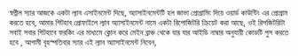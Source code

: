 স্বপ্নীল স্যার আজকে একটা ল্যাব এসাইনমেন্ট দিছে, অ্যাসাইনমেন্টটি হল জাভা প্রোগ্রামিং দিয়ে ওয়ার্ড কাউন্টিং এর প্রোগ্রাম করতে হবে, আমার গিটহাব প্রোফাইলে ল্যাব অ্যাসাইনমেন্ট নামে একটা রিপোজিটরি ক্রিয়েট করা আছে, ওই রিপজিটরিটা সবাই সবার গিটহাবে ফরকিং এর মাধ্যমে ক্লোন করে মেইন ব্রাঞ্চ থেকে যার যার আইডি নাম্বার অনুযায়ী কোডটি পুস করতে হবে , আগামী বৃহস্পতিবার স্যার এই ল্যাব অ্যাসাইনমেন্ট নিবেন,

